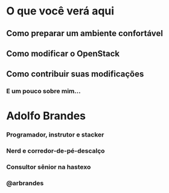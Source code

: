 # O que você verá aqui


## Como preparar um ambiente confortável


## Como modificar o OpenStack


## Como contribuir suas modificações


### E um pouco sobre mim...


# Adolfo Brandes


### Programador, instrutor e stacker

### Nerd e corredor-de-pé-descalço

### Consultor sênior na hastexo

### @arbrandes
